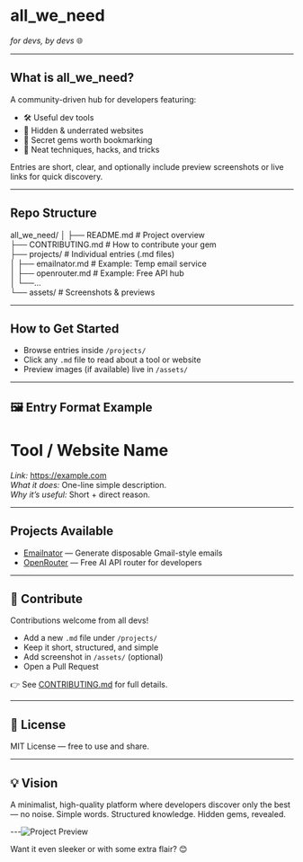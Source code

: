 
# all_we_need  
*for devs, by devs* 🌐

---

## What is all_we_need?  
A community-driven hub for developers featuring:  

- 🛠 Useful dev tools  
- 🔗 Hidden & underrated websites  
- 💎 Secret gems worth bookmarking  
- 🧩 Neat techniques, hacks, and tricks

Entries are short, clear, and optionally include preview screenshots or live links for quick discovery.

---

## Repo Structure  

all_we_need/
│
├── README.md          # Project overview  
├── CONTRIBUTING.md    # How to contribute your gem  
├── projects/          # Individual entries (.md files)  
│   ├── emailnator.md  # Example: Temp email service  
│   ├── openrouter.md  # Example: Free API hub  
│   └──...  
└── assets/            # Screenshots & previews  


---

## How to Get Started  
- Browse entries inside `/projects/`  
- Click any `.md` file to read about a tool or website  
- Preview images (if available) live in `/assets/`

---

## 🖼 Entry Format Example  


# Tool / Website Name

*Link:* https://example.com  
*What it does:* One-line simple description.  
*Why it’s useful:* Short + direct reason.  

  <!-- Optional -->


---

## Projects Available  
- [Emailnator](projects/emailnator.md) — Generate disposable Gmail-style emails  
- [OpenRouter](https://openrouter.ai) — Free AI API router for developers  

---

## 🤝 Contribute  
Contributions welcome from all devs!  

- Add a new `.md` file under `/projects/`  
- Keep it short, structured, and simple  
- Add screenshot in `/assets/` (optional)  
- Open a Pull Request  

👉 See [CONTRIBUTING.md](CONTRIBUTING.md) for full details.

---

## 📜 License  
MIT License — free to use and share.

---

## 💡 Vision  
A minimalist, high-quality platform where developers discover only the best — no noise. Simple words. Structured knowledge. Hidden gems, revealed.

---![Project Preview](https://allweneed.pages.dev/)


Want it even sleeker or with some extra flair? 😊
